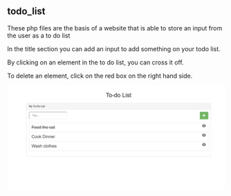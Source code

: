 ## todo_list

These php files are the basis of a website that is able to store an input from the user as a to do list

In the title section you can add an input to add something on your todo list.

By clicking on an element in the to do list, you can cross it off.

To delete an element, click on the red box on the right hand side.

![What the website looks like](website_image.png)
